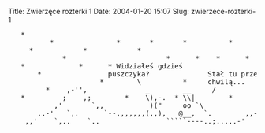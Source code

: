 Title: Zwierzęce rozterki 1
Date: 2004-01-20 15:07
Slug: zwierzece-rozterki-1

<pre>
   *
          *               *       *       *          *
     *            *            *
             *                        *      *    *      *
   *             *      * Widziałeś gdzieś
       *                puszczyka?              Stał tu przed
                      *        \          *     chwilą...
         *    ,-'',              _        __     /
   *         ;    ,;        *    \),-.  * \\|        *        *
           ,'       `,,           )("     oo `\
       ..-'   `,.      `--,,,,,,,(,,),   @__,  `.        ,,--''
    ,,'    `,..    `..                `````----..;.....-'

                                                            fsc
</pre>


